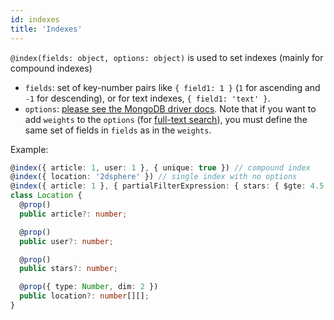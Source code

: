```yaml
---
id: indexes
title: 'Indexes'
---
```


`@index(fields: object, options: object)` is used to set indexes (mainly for compound indexes)
  - `fields`: set of key-number pairs like `{ field1: 1 }` (`1` for ascending and `-1` for descending), or for text indexes, `{ field1: 'text' }`.
  - `options`: [please see the MongoDB driver docs](https://mongodb.github.io/node-mongodb-native/3.6/api/Db.html#createIndex). Note that if you want to add `weights` to the `options` (for [full-text search](https://docs.mongodb.com/manual/tutorial/control-results-of-text-search/)), you must define the same set of fields in `fields` as in the `weights`.

Example:

```ts
@index({ article: 1, user: 1 }, { unique: true }) // compound index
@index({ location: '2dsphere' }) // single index with no options
@index({ article: 1 }, { partialFilterExpression: { stars: { $gte: 4.5 } } }) // single index with options
class Location {
  @prop()
  public article?: number;

  @prop()
  public user?: number;

  @prop()
  public stars?: number;

  @prop({ type: Number, dim: 2 })
  public location?: number[][];
}
```
